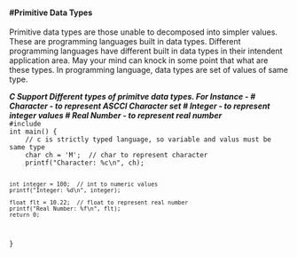 <h4>#Primitive Data Types</h4>

<p>Primitive data types are those unable to decomposed into simpler values. 
These are programming languages built in data types. Different programming 
languages have different built in data types in their intendent application area.
May your mind can knock in some point that what are these types. In programming language,
data types  are set of values of same type.
</p>


<h5 style="display:inline;">C Support Different types of primitve data types. For Instance - 
			# Character - to represent ASCCI Character set
			# Integer - to represent integer values
			# Real Number - to represent real number
</h5>

<code>
#include<stdio.h>
int main() {
	// c is strictly typed language, so variable and valus must be same type
	char ch = 'M';  // char to represent character
	printf("Character: %c\n", ch);
	
	int integer = 100;  // int to numeric values
	printf("Integer: %d\n", integer);
	
	float flt = 10.22;  // float to represent real number
	printf("Real Number: %f\n", flt); 
	return 0;
}
</code>